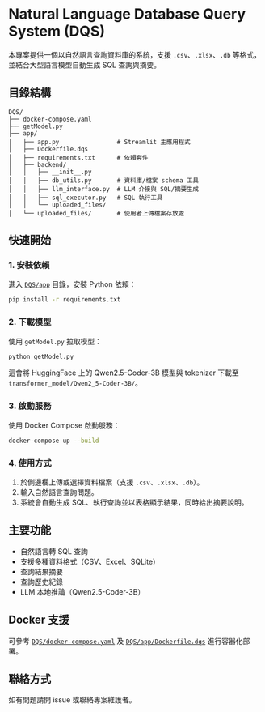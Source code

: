 # Natural Language Database Query System (DQS)

本專案提供一個以自然語言查詢資料庫的系統，支援 `.csv`、`.xlsx`、`.db` 等格式，並結合大型語言模型自動生成 SQL 查詢與摘要。

## 目錄結構

```
DQS/
├── docker-compose.yaml
├── getModel.py
├── app/
│   ├── app.py                # Streamlit 主應用程式
│   ├── Dockerfile.dqs
│   ├── requirements.txt      # 依賴套件
│   ├── backend/
│   │   ├── __init__.py
│   │   ├── db_utils.py       # 資料庫/檔案 schema 工具
│   │   ├── llm_interface.py  # LLM 介接與 SQL/摘要生成
│   │   ├── sql_executor.py   # SQL 執行工具
│   │   └── uploaded_files/
│   └── uploaded_files/       # 使用者上傳檔案存放處
```

## 快速開始

### 1. 安裝依賴

進入 [`DQS/app`](DQS/app/) 目錄，安裝 Python 依賴：

```sh
pip install -r requirements.txt
```

### 2. 下載模型

使用 `getModel.py` 拉取模型：

```sh
python getModel.py
```

這會將 HuggingFace 上的 Qwen2.5-Coder-3B 模型與 tokenizer 下載至 `transformer_model/Qwen2_5-Coder-3B/`。

### 3. 啟動服務

使用 Docker Compose 啟動服務：

```sh
docker-compose up --build
```

### 4. 使用方式

1. 於側邊欄上傳或選擇資料檔案（支援 `.csv`、`.xlsx`、`.db`）。
2. 輸入自然語言查詢問題。
3. 系統會自動生成 SQL、執行查詢並以表格顯示結果，同時給出摘要說明。

## 主要功能

- 自然語言轉 SQL 查詢
- 支援多種資料格式（CSV、Excel、SQLite）
- 查詢結果摘要
- 查詢歷史紀錄
- LLM 本地推論（Qwen2.5-Coder-3B）

## Docker 支援

可參考 [`DQS/docker-compose.yaml`](DQS/docker-compose.yaml) 及 [`DQS/app/Dockerfile.dqs`](DQS/app/Dockerfile.dqs) 進行容器化部署。

## 聯絡方式

如有問題請開 issue 或聯絡專案維護者。
